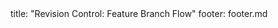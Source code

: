 <frontmatter>
title: "Revision Control: Feature Branch Flow"
footer: footer.md
</frontmatter>

<include src="unit-inPage-asFlat.md" boilerplate />